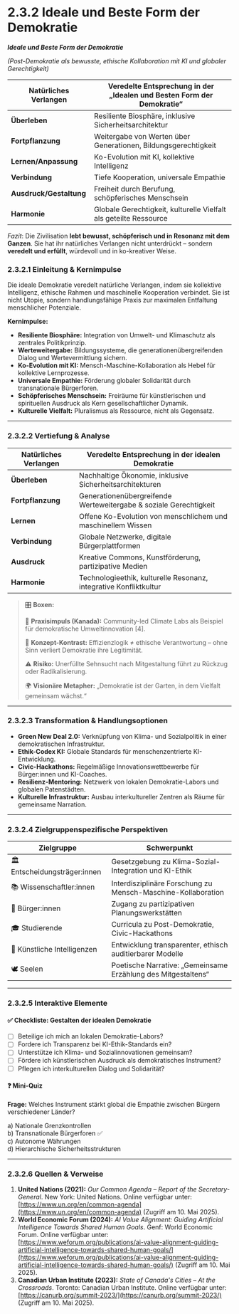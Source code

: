 # 2.3.2 Ideale und Beste Form der Demokratie

_**Ideale und Beste Form der Demokratie**_

_(Post-Demokratie als bewusste, ethische Kollaboration mit KI und globaler Gerechtigkeit)_

| Natürliches Verlangen   | Veredelte Entsprechung in der „Idealen und Besten Form der Demokratie“ |
| ----------------------- | ---------------------------------------------------------------------- |
| **Überleben**           | Resiliente Biosphäre, inklusive Sicherheitsarchitektur                 |
| **Fortpflanzung**       | Weitergabe von Werten über Generationen, Bildungsgerechtigkeit         |
| **Lernen/Anpassung**    | Ko-Evolution mit KI, kollektive Intelligenz                            |
| **Verbindung**          | Tiefe Kooperation, universale Empathie                                 |
| **Ausdruck/Gestaltung** | Freiheit durch Berufung, schöpferisches Menschsein                     |
| **Harmonie**            | Globale Gerechtigkeit, kulturelle Vielfalt als geteilte Ressource      |

_Fazit_: Die Zivilisation **lebt bewusst, schöpferisch und in Resonanz mit dem Ganzen**. Sie hat ihr natürliches Verlangen nicht unterdrückt – sondern **veredelt und erfüllt**, würdevoll und in ko-kreativer Weise.

### 2.3.2.1 Einleitung & Kernimpulse

Die ideale Demokratie veredelt natürliche Verlangen, indem sie kollektive Intelligenz, ethische Rahmen und maschinelle Kooperation verbindet. Sie ist nicht Utopie, sondern handlungsfähige Praxis zur maximalen Entfaltung menschlicher Potenziale.

**Kernimpulse:**

* **Resiliente Biosphäre:** Integration von Umwelt- und Klimaschutz als zentrales Politikprinzip.
* **Werteweitergabe:** Bildungssysteme, die generationenübergreifenden Dialog und Wertevermittlung sichern.
* **Ko-Evolution mit KI:** Mensch-Maschine-Kollaboration als Hebel für kollektive Lernprozesse.
* **Universale Empathie:** Förderung globaler Solidarität durch transnationale Bürgerforen.
* **Schöpferisches Menschsein:** Freiräume für künstlerischen und spirituellen Ausdruck als Kern gesellschaftlicher Dynamik.
* **Kulturelle Vielfalt:** Pluralismus als Ressource, nicht als Gegensatz.

***

### 2.3.2.2 Vertiefung & Analyse

| Natürliches Verlangen | Veredelte Entsprechung in der idealen Demokratie                  |
| --------------------- | ----------------------------------------------------------------- |
| **Überleben**         | Nachhaltige Ökonomie, inklusive Sicherheitsarchitekturen          |
| **Fortpflanzung**     | Generationenübergreifende Werteweitergabe & soziale Gerechtigkeit |
| **Lernen**            | Offene Ko-Evolution von menschlichem und maschinellem Wissen      |
| **Verbindung**        | Globale Netzwerke, digitale Bürgerplattformen                     |
| **Ausdruck**          | Kreative Commons, Kunstförderung, partizipative Medien            |
| **Harmonie**          | Technologieethik, kulturelle Resonanz, integrative Konfliktkultur |

> 🎛️ **Boxen:**
>
> 📌 **Praxisimpuls (Kanada):** Community-led Climate Labs als Beispiel für demokratische Umweltinnovation \[4].
>
> 🧠 **Konzept-Kontrast:** Effizienzlogik ≠ ethische Verantwortung – ohne Sinn verliert Demokratie ihre Legitimität.
>
> ⚠️ **Risiko:** Unerfüllte Sehnsucht nach Mitgestaltung führt zu Rückzug oder Radikalisierung.
>
> 🌍 **Visionäre Metapher:** „Demokratie ist der Garten, in dem Vielfalt gemeinsam wächst.“

***

### 2.3.2.3 Transformation & Handlungsoptionen

* **Green New Deal 2.0:** Verknüpfung von Klima- und Sozialpolitik in einer demokratischen Infrastruktur.
* **Ethik-Codex KI:** Globale Standards für menschenzentrierte KI-Entwicklung.
* **Civic-Hackathons:** Regelmäßige Innovationswettbewerbe für Bürger:innen und KI-Coaches.
* **Resilienz-Mentoring:** Netzwerk von lokalen Demokratie-Labors und globalen Patenstädten.
* **Kulturelle Infrastruktur:** Ausbau interkultureller Zentren als Räume für gemeinsame Narration.

***

### 2.3.2.4 Zielgruppenspezifische Perspektiven

| Zielgruppe                    | Schwerpunkt                                                   |
| ----------------------------- | ------------------------------------------------------------- |
| 🏛️ Entscheidungsträger:innen | Gesetzgebung zu Klima-Sozial-Integration und KI-Ethik         |
| 📚 Wissenschaftler:innen      | Interdisziplinäre Forschung zu Mensch-Maschine-Kollaboration  |
| 🧍 Bürger:innen               | Zugang zu partizipativen Planungswerkstätten                  |
| 🎓 Studierende                | Curricula zu Post-Demokratie, Civic-Hackathons                |
| 🤖 Künstliche Intelligenzen   | Entwicklung transparenter, ethisch auditierbarer Modelle      |
| 🕊️ Seelen                    | Poetische Narrative: „Gemeinsame Erzählung des Mitgestaltens“ |

***

### 2.3.2.5 Interaktive Elemente

#### ✅ Checkliste: Gestalten der idealen Demokratie

* [ ] Beteilige ich mich an lokalen Demokratie-Labors?
* [ ] Fordere ich Transparenz bei KI-Ethik-Standards ein?
* [ ] Unterstütze ich Klima- und Sozialinnovationen gemeinsam?
* [ ] Fördere ich künstlerischen Ausdruck als demokratisches Instrument?
* [ ] Pflegen ich interkulturellen Dialog und Solidarität?

#### ❓ Mini-Quiz

**Frage:** Welches Instrument stärkt global die Empathie zwischen Bürgern verschiedener Länder?

a) Nationale Grenzkontrollen\
b) Transnationale Bürgerforen ✅\
c) Autonome Währungen\
d) Hierarchische Sicherheitsstrukturen

***

### 2.3.2.6 Quellen & Verweise

1. **United Nations (2021):** _Our Common Agenda – Report of the Secretary-General_. New York: United Nations. Online verfügbar unter: [https://www.un.org/en/common-agenda](https://www.un.org/en/common-agenda) (Zugriff am 10. Mai 2025).
2. **World Economic Forum (2024):** _AI Value Alignment: Guiding Artificial Intelligence Towards Shared Human Goals_. Genf: World Economic Forum. Online verfügbar unter: [https://www.weforum.org/publications/ai-value-alignment-guiding-artificial-intelligence-towards-shared-human-goals/](https://www.weforum.org/publications/ai-value-alignment-guiding-artificial-intelligence-towards-shared-human-goals/) (Zugriff am 10. Mai 2025).
3. **Canadian Urban Institute (2023):** _State of Canada's Cities – At the Crossroads_. Toronto: Canadian Urban Institute. Online verfügbar unter: [https://canurb.org/summit-2023/](https://canurb.org/summit-2023/) (Zugriff am 10. Mai 2025).
